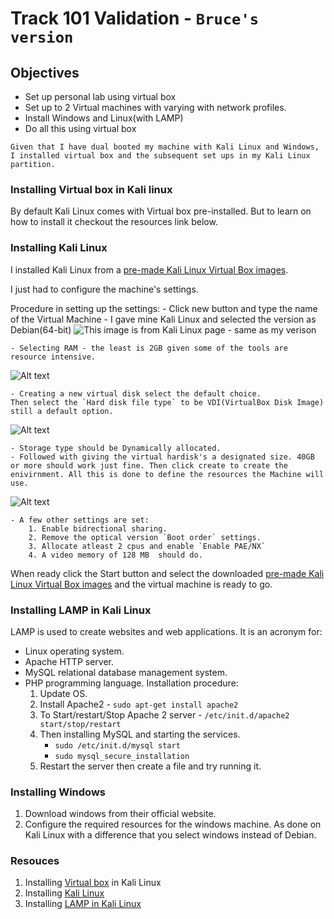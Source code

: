 # Track 101 Validation - `Bruce's version`
## Objectives 
- Set up personal lab using virtual box
- Set up to 2 Virtual machines with varying with network profiles.
- Install Windows and Linux(with LAMP)
- Do all this using virtual box

`Given that I have dual booted my machine with Kali Linux and Windows, I installed virtual box and the subsequent set ups in my Kali Linux partition.`

### Installing Virtual box in Kali linux
By default Kali Linux comes with Virtual box pre-installed. But to learn on how to install it checkout the resources link below.

### Installing Kali Linux
I installed Kali Linux from a [pre-made Kali Linux Virtual Box images](https://www.kali.org/get-kali/#kali-virtual-machines).

I just had to configure the machine's settings.

Procedure in setting up the settings: 
    - Click new button and type the name of the Virtual Machine - I gave mine Kali Linux and selected the version as Debian(64-bit)
    ![This image is from Kali Linux page - same as my verison](https://www.kali.org/docs/virtualization/install-virtualbox-guest-vm/vb-02.png)

    - Selecting RAM - the least is 2GB given some of the tools are resource intensive.
![Alt text](https://www.kali.org/docs/virtualization/install-virtualbox-guest-vm/vb-03.png)
    
    - Creating a new virtual disk select the default choice.
    Then select the `Hard disk file type` to be VDI(VirtualBox Disk Image) still a default option.
![Alt text](https://www.kali.org/docs/virtualization/install-virtualbox-guest-vm/vb-04.png)

    - Storage type should be Dynamically allocated.
    - Followed with giving the virtual hardisk's a designated size. 40GB or more should work just fine. Then click create to create the enivirnment. All this is done to define the resources the Machine will use.
![Alt text](https://www.kali.org/docs/virtualization/install-virtualbox-guest-vm/vb-05.png)

    - A few other settings are set:
        1. Enable bidrectional sharing.
        2. Remove the optical version `Boot order` settings.
        3. Allocate atleast 2 cpus and enable `Enable PAE/NX`
        4. A video memory of 128 MB  should do.

When ready click the Start button and select the downloaded [pre-made Kali Linux Virtual Box images](https://www.kali.org/get-kali/#kali-virtual-machines)  and the virtual machine is ready to go.

### Installing LAMP in Kali Linux
LAMP is used to create websites and web applications.
It is an acronym for:
* Linux operating system.
* Apache HTTP server.
* MySQL relational database management system.
* PHP programming language.
Installation procedure:
    1. Update OS.
    2. Install Apache2 - `sudo apt-get install apache2`
    3. To Start/restart/Stop Apache 2 server - `/etc/init.d/apache2 start/stop/restart`
    4. Then installing MySQL and starting the services.
        * `sudo /etc/init.d/mysql start`
        * `sudo mysql_secure_installation`
    5. Restart the server then create a file and try running it.

### Installing Windows
1. Download windows from their official website.
2. Configure the required resources for the windows  machine. As done on Kali Linux with a difference that you select windows instead of Debian.

### Resouces
1. Installing [Virtual box](https://www.kali.org/docs/virtualization/install-virtualbox-host/) in Kali Linux
2. Installing [Kali Linux](https://www.kali.org/docs/virtualization/install-virtualbox-guest-vm/)
3. Installing [LAMP in Kali Linux](https://betterprogramming.pub/how-to-install-lamp-stack-on-kali-linux-183fa4f48d16)